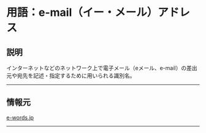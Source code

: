 # 用語：e-mail（イー・メール）アドレス

## 説明

インターネットなどのネットワーク上で電子メール（eメール、e-mail）の差出元や宛先を記述・指定するために用いられる識別名。

___

## 情報元

[e-words.jp](http://e-words.jp/w/%E3%83%A1%E3%83%BC%E3%83%AB%E3%82%A2%E3%83%89%E3%83%AC%E3%82%B9.html)

___

<br><br><br><br><br><br><br><br><br><br><br><br><br><br><br><br>
